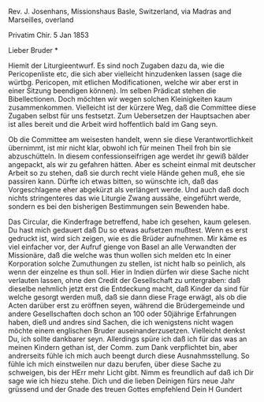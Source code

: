 Rev. J. Josenhans, Missionshaus Basle, Switzerland, via Madras and Marseilles, overland

Privatim Chir. 5 Jan 1853

Lieber Bruder <Josenhans>*

Hiemit der Liturgieentwurf. Es sind noch Zugaben dazu da, wie die Pericopenliste etc, die sich aber vielleicht hinzudenken lassen (sage die würtbg. Pericopen, mit etlichen Modificationen, welche wir aber erst in einer Sitzung beendigen können). Im selben Prädicat stehen die Bibellectionen. Doch möchten wir wegen solchen Kleinigkeiten kaum zusammenkommen. Vielleicht ist der kürzere Weg, daß die Committee diese Zugaben selbst für uns festsetzt. Zum Uebersetzen der Hauptsachen aber ist alles bereit und die Arbeit wird hoffentlich bald im Gang seyn.

Ob die Committee am weisesten handelt, wenn sie diese Verantwortlichkeit übernimmt, ist mir nicht klar, obwohl ich für meinen Theil froh bin sie abzuschütteln. In diesem confessionseifrigen age werdet ihr gewiß bälder angepackt, als wir zu gefahren hätten. Aber es scheint einmal mit deutscher Arbeit so zu stehen, daß sie durch recht viele Hände gehen muß, ehe sie passiren kann. Dürfte ich etwas bitten, so wünschte ich, daß das Vorgeschlagene eher abgekürzt als verlängert werde. Und auch daß doch nichts stringenteres das wie Liturgie Zwang aussähe, eingeführt werde, sondern es bei den bisherigen Bestimmungen sein Bewenden habe.

Das Circular, die Kinderfrage betreffend, habe ich gesehen, kaum gelesen. Du hast mich gedauert daß Du so etwas aufsetzen mußtest. Wenn es erst gedruckt ist, wird sich zeigen, wie es die Brüder aufnehmen. Mir käme es viel einfacher vor, der Aufruf gienge von Basel an alle Verwandten der Missionäre, daß die welche was thun wollen sich melden etc In einer Korporation solche Zumuthungen zu stellen, ist nicht halb so peinlich, als wenn der einzelne es thun soll. Hier in Indien dürfen wir diese Sache nicht verlauten lassen, ohne den Credit der Gesellschaft zu untergraben: daß dieselbe nehmlich jetzt erst die Entdeckung macht, daß Kinder da sind für welche gesorgt werden muß, daß sie dann diese Frage erwägt, als ob die Acten darüber erst zu eröffnen seyen, während die Brüdergemeinde und andere Gesellschaften doch schon an 100 oder 50jährige Erfahrungen haben, dieß und andres sind Sachen, die ich wenigstens nicht wagen möchte einem englischen Bruder auseinanderzusetzen. Vielleicht denkst Du, ich sollte dankbarer seyn. Allerdings spüre ich daß ich für das was an meinen Kindern gethan ist, der Comm. zum Dank verpflichtet bin, aber andrerseits fühle ich mich auch beengt durch diese Ausnahmsstellung. So fühle ich mich einstweilen nur dazu berufen, über diese Sache zu schweigen, bis der HErr mehr Licht gibt. Nimm es freundlich auf daß ich Dir sage wie ich hiezu stehe. Dich und die lieben Deinigen fürs neue Jahr grüssend und der Gnade des treuen Gottes empfehlend  Dein H Gundert

